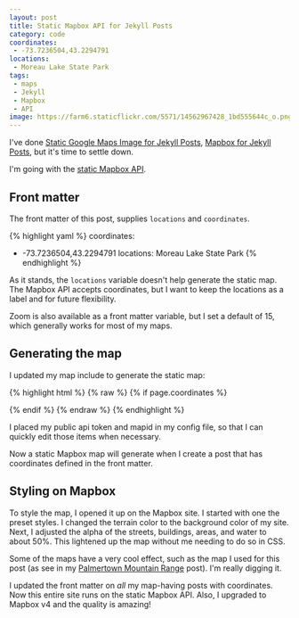 ```yaml
---
layout: post
title: Static Mapbox API for Jekyll Posts
category: code
coordinates:
 - -73.7236504,43.2294791
locations:
 - Moreau Lake State Park
tags:
 - maps
 - Jekyll
 - Mapbox
 - API
image: https://farm6.staticflickr.com/5571/14562967428_1bd555644c_o.png
---
```


I've done [Static Google Maps Image for Jekyll Posts](/code/2013/09/06/google-maps-images-api-for-jekyll/), [Mapbox for Jekyll Posts](/code/2014/01/26/mapbox-for-jekyll-posts/), but it's time to settle down.

I'm going with the [static Mapbox API](https://www.mapbox.com/developers/api/static/).

## Front matter

The front matter of this post, supplies `locations` and `coordinates`.

{% highlight yaml %}
coordinates:
 - -73.7236504,43.2294791
locations: Moreau Lake State Park
{% endhighlight %}

As it stands, the `locations` variable doesn't help generate the static map. The Mapbox API accepts coordinates, but I want to keep the locations as a label and for future flexibility.

Zoom is also available as a front matter variable, but I set a default of 15, which generally works for most of my maps.

## Generating the map

I updated my map include to generate the static map:

{% highlight html %}
{% raw %}
{% if page.coordinates %}
  <div class="post-map-header">
  	<div style="background-image:url(http://api.tiles.mapbox.com/v4/{{ site.mapbox_mapid }}/{% for coordinate in page.coordinates limit:1 %}{{ coordinate }}{% endfor %},{% if page.zoom %}{{ page.zoom }}{% else %}15{% endif %}/1280x300.png?access_token={{ site.mapbox_token }})" class="post-location-image"></div>
  </div>
{% endif %}
{% endraw %}
{% endhighlight %}

I placed my public api token and mapid in my config file, so that I can quickly edit those items when necessary.

Now a static Mapbox map will generate when I create a post that has coordinates defined in the front matter.

## Styling on Mapbox

To style the map, I opened it up on the Mapbox site. I started with one the preset styles. I changed the terrain color to the background color of my site. Next, I adjusted the alpha of the streets, buildings, areas, and water to about 50%. This lightened up the map without me needing to do so in CSS.

Some of the maps have a very cool effect, such as the map I used for this post (as see in my [Palmertown Mountain Range](/adventures/2013/08/24/palmertown-mountain-range/) post). I'm really digging it.

I updated the front matter on *all* my map-having posts with coordinates. Now this entire site runs on the static Mapbox API. Also, I upgraded to Mapbox v4 and the quality is amazing!

